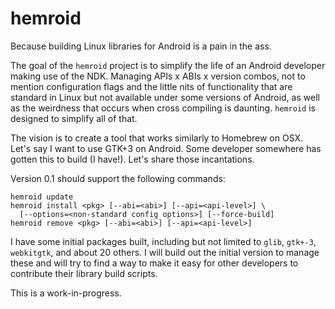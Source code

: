 # hemroid
Because building Linux libraries for Android is a pain in the ass.

The goal of the `hemroid` project is to simplify the life of an Android developer
making use of the NDK.  Managing APIs x ABIs x version combos, not to mention
configuration flags and the little nits of functionality that are standard in Linux
but not available under some versions of Android, as well as the weirdness
that occurs when cross compiling is daunting.  `hemroid` is designed to simplify
all of that.

The vision is to create a tool that works similarly to Homebrew on OSX.  Let's
say I want to use GTK+3 on Android.  Some developer somewhere has gotten this
to build (I have!).  Let's share those incantations.

Version 0.1 should support the following commands:

    hemroid update
    hemroid install <pkg> [--abi=<abi>] [--api=<api-level>] \
      [--options=<non-standard config options>] [--force-build]
    hemroid remove <pkg> [--abi=<abi>] [--api=<api-level>]

I have some initial packages built, including but not limited to `glib`, `gtk+-3`,
`webkitgtk`, and about 20 others.  I will build out the initial version to manage
these and will try to find a way to make it easy for other developers to
contribute their library build scripts.

This is a work-in-progress.
